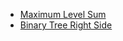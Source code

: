 * [Maximum Level Sum](./md/maximum_level_sum.md)
* [Binary Tree Right Side](./md/binary_tree_right_side.md)
